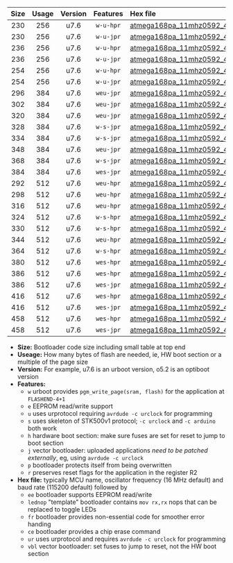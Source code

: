 |Size|Usage|Version|Features|Hex file|
|:-:|:-:|:-:|:-:|:--|
|230|256|u7.6|`w-u-hpr`|[atmega168pa_11mhz0592_460800bps_ur.hex](https://raw.githubusercontent.com/stefanrueger/urboot/main//atmega168pa_11mhz0592_460800bps_ur.hex)|
|230|256|u7.6|`w-u-jpr`|[atmega168pa_11mhz0592_460800bps_ur_vbl.hex](https://raw.githubusercontent.com/stefanrueger/urboot/main//atmega168pa_11mhz0592_460800bps_ur_vbl.hex)|
|236|256|u7.6|`w-u-hpr`|[atmega168pa_11mhz0592_460800bps_lednop_ur.hex](https://raw.githubusercontent.com/stefanrueger/urboot/main//atmega168pa_11mhz0592_460800bps_lednop_ur.hex)|
|236|256|u7.6|`w-u-jpr`|[atmega168pa_11mhz0592_460800bps_lednop_ur_vbl.hex](https://raw.githubusercontent.com/stefanrueger/urboot/main//atmega168pa_11mhz0592_460800bps_lednop_ur_vbl.hex)|
|254|256|u7.6|`w-u-hpr`|[atmega168pa_11mhz0592_460800bps_lednop_fr_ur.hex](https://raw.githubusercontent.com/stefanrueger/urboot/main//atmega168pa_11mhz0592_460800bps_lednop_fr_ur.hex)|
|254|256|u7.6|`w-u-jpr`|[atmega168pa_11mhz0592_460800bps_lednop_fr_ur_vbl.hex](https://raw.githubusercontent.com/stefanrueger/urboot/main//atmega168pa_11mhz0592_460800bps_lednop_fr_ur_vbl.hex)|
|296|384|u7.6|`weu-jpr`|[atmega168pa_11mhz0592_460800bps_ee_ur_vbl.hex](https://raw.githubusercontent.com/stefanrueger/urboot/main//atmega168pa_11mhz0592_460800bps_ee_ur_vbl.hex)|
|302|384|u7.6|`weu-jpr`|[atmega168pa_11mhz0592_460800bps_ee_lednop_ur_vbl.hex](https://raw.githubusercontent.com/stefanrueger/urboot/main//atmega168pa_11mhz0592_460800bps_ee_lednop_ur_vbl.hex)|
|320|384|u7.6|`weu-jpr`|[atmega168pa_11mhz0592_460800bps_ee_lednop_fr_ur_vbl.hex](https://raw.githubusercontent.com/stefanrueger/urboot/main//atmega168pa_11mhz0592_460800bps_ee_lednop_fr_ur_vbl.hex)|
|328|384|u7.6|`w-s-jpr`|[atmega168pa_11mhz0592_460800bps_vbl.hex](https://raw.githubusercontent.com/stefanrueger/urboot/main//atmega168pa_11mhz0592_460800bps_vbl.hex)|
|334|384|u7.6|`w-s-jpr`|[atmega168pa_11mhz0592_460800bps_lednop_vbl.hex](https://raw.githubusercontent.com/stefanrueger/urboot/main//atmega168pa_11mhz0592_460800bps_lednop_vbl.hex)|
|348|384|u7.6|`weu-jpr`|[atmega168pa_11mhz0592_460800bps_ee_lednop_fr_ce_ur_vbl.hex](https://raw.githubusercontent.com/stefanrueger/urboot/main//atmega168pa_11mhz0592_460800bps_ee_lednop_fr_ce_ur_vbl.hex)|
|368|384|u7.6|`w-s-jpr`|[atmega168pa_11mhz0592_460800bps_lednop_fr_vbl.hex](https://raw.githubusercontent.com/stefanrueger/urboot/main//atmega168pa_11mhz0592_460800bps_lednop_fr_vbl.hex)|
|384|384|u7.6|`wes-jpr`|[atmega168pa_11mhz0592_460800bps_ee_vbl.hex](https://raw.githubusercontent.com/stefanrueger/urboot/main//atmega168pa_11mhz0592_460800bps_ee_vbl.hex)|
|292|512|u7.6|`weu-hpr`|[atmega168pa_11mhz0592_460800bps_ee_ur.hex](https://raw.githubusercontent.com/stefanrueger/urboot/main//atmega168pa_11mhz0592_460800bps_ee_ur.hex)|
|298|512|u7.6|`weu-hpr`|[atmega168pa_11mhz0592_460800bps_ee_lednop_ur.hex](https://raw.githubusercontent.com/stefanrueger/urboot/main//atmega168pa_11mhz0592_460800bps_ee_lednop_ur.hex)|
|316|512|u7.6|`weu-hpr`|[atmega168pa_11mhz0592_460800bps_ee_lednop_fr_ur.hex](https://raw.githubusercontent.com/stefanrueger/urboot/main//atmega168pa_11mhz0592_460800bps_ee_lednop_fr_ur.hex)|
|324|512|u7.6|`w-s-hpr`|[atmega168pa_11mhz0592_460800bps.hex](https://raw.githubusercontent.com/stefanrueger/urboot/main//atmega168pa_11mhz0592_460800bps.hex)|
|330|512|u7.6|`w-s-hpr`|[atmega168pa_11mhz0592_460800bps_lednop.hex](https://raw.githubusercontent.com/stefanrueger/urboot/main//atmega168pa_11mhz0592_460800bps_lednop.hex)|
|344|512|u7.6|`weu-hpr`|[atmega168pa_11mhz0592_460800bps_ee_lednop_fr_ce_ur.hex](https://raw.githubusercontent.com/stefanrueger/urboot/main//atmega168pa_11mhz0592_460800bps_ee_lednop_fr_ce_ur.hex)|
|364|512|u7.6|`w-s-hpr`|[atmega168pa_11mhz0592_460800bps_lednop_fr.hex](https://raw.githubusercontent.com/stefanrueger/urboot/main//atmega168pa_11mhz0592_460800bps_lednop_fr.hex)|
|380|512|u7.6|`wes-hpr`|[atmega168pa_11mhz0592_460800bps_ee.hex](https://raw.githubusercontent.com/stefanrueger/urboot/main//atmega168pa_11mhz0592_460800bps_ee.hex)|
|386|512|u7.6|`wes-hpr`|[atmega168pa_11mhz0592_460800bps_ee_lednop.hex](https://raw.githubusercontent.com/stefanrueger/urboot/main//atmega168pa_11mhz0592_460800bps_ee_lednop.hex)|
|386|512|u7.6|`wes-jpr`|[atmega168pa_11mhz0592_460800bps_ee_lednop_vbl.hex](https://raw.githubusercontent.com/stefanrueger/urboot/main//atmega168pa_11mhz0592_460800bps_ee_lednop_vbl.hex)|
|416|512|u7.6|`wes-hpr`|[atmega168pa_11mhz0592_460800bps_ee_lednop_fr.hex](https://raw.githubusercontent.com/stefanrueger/urboot/main//atmega168pa_11mhz0592_460800bps_ee_lednop_fr.hex)|
|416|512|u7.6|`wes-jpr`|[atmega168pa_11mhz0592_460800bps_ee_lednop_fr_vbl.hex](https://raw.githubusercontent.com/stefanrueger/urboot/main//atmega168pa_11mhz0592_460800bps_ee_lednop_fr_vbl.hex)|
|458|512|u7.6|`wes-hpr`|[atmega168pa_11mhz0592_460800bps_ee_lednop_fr_ce.hex](https://raw.githubusercontent.com/stefanrueger/urboot/main//atmega168pa_11mhz0592_460800bps_ee_lednop_fr_ce.hex)|
|458|512|u7.6|`wes-jpr`|[atmega168pa_11mhz0592_460800bps_ee_lednop_fr_ce_vbl.hex](https://raw.githubusercontent.com/stefanrueger/urboot/main//atmega168pa_11mhz0592_460800bps_ee_lednop_fr_ce_vbl.hex)|

- **Size:** Bootloader code size including small table at top end
- **Useage:** How many bytes of flash are needed, ie, HW boot section or a multiple of the page size
- **Version:** For example, u7.6 is an urboot version, o5.2 is an optiboot version
- **Features:**
  + `w` urboot provides `pgm_write_page(sram, flash)` for the application at `FLASHEND-4+1`
  + `e` EEPROM read/write support
  + `u` uses urprotocol requiring `avrdude -c urclock` for programming
  + `s` uses skeleton of STK500v1 protocol; `-c urclock` and `-c arduino` both work
  + `h` hardware boot section: make sure fuses are set for reset to jump to boot section
  + `j` vector bootloader: uploaded applications *need to be patched externally*, eg, using `avrdude -c urclock`
  + `p` bootloader protects itself from being overwritten
  + `r` preserves reset flags for the application in the register R2
- **Hex file:** typically MCU name, oscillator frequency (16 MHz default) and baud rate (115200 default) followed by
  + `ee` bootloader supports EEPROM read/write
  + `lednop` "template" bootloader contains `mov rx,rx` nops that can be replaced to toggle LEDs
  + `fr` bootloader provides non-essential code for smoother error handing
  + `ce` bootloader provides a chip erase command
  + `ur` uses urprotocol and requires `avrdude -c urclock` for programming
  + `vbl` vector bootloader: set fuses to jump to reset, not the HW boot section
